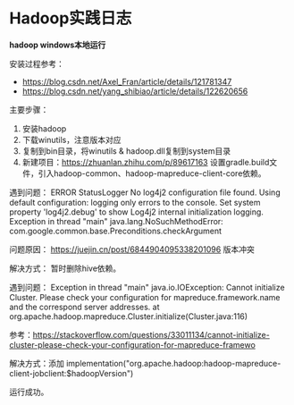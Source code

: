 # Hadoop实践日志

**hadoop windows本地运行**

安装过程参考：
* https://blog.csdn.net/Axel_Fran/article/details/121781347
* https://blog.csdn.net/yang_shibiao/article/details/122620656

主要步骤：
1. 安装hadoop
2. 下载winutils，注意版本对应
3. 复制到bin目录，将winutils & hadoop.dll复制到system目录
4. 新建项目：https://zhuanlan.zhihu.com/p/89617163
设置gradle.build文件，引入hadoop-common、hadoop-mapreduce-client-core依赖。

遇到问题：
ERROR StatusLogger No log4j2 configuration file found. Using default configuration: logging only errors to the console. Set system property 'log4j2.debug' to show Log4j2 internal initialization logging.
Exception in thread "main" java.lang.NoSuchMethodError: com.google.common.base.Preconditions.checkArgument

问题原因：
https://juejin.cn/post/6844904095338201096
版本冲突

解决方式：
暂时删除hive依赖。

遇到问题：
Exception in thread "main" java.io.IOException: Cannot initialize Cluster. Please check your configuration for mapreduce.framework.name and the correspond server addresses. at org.apache.hadoop.mapreduce.Cluster.initialize(Cluster.java:116)

参考：https://stackoverflow.com/questions/33011134/cannot-initialize-cluster-please-check-your-configuration-for-mapreduce-framewo

解决方式：添加 implementation("org.apache.hadoop:hadoop-mapreduce-client-jobclient:$hadoopVersion")

运行成功。
